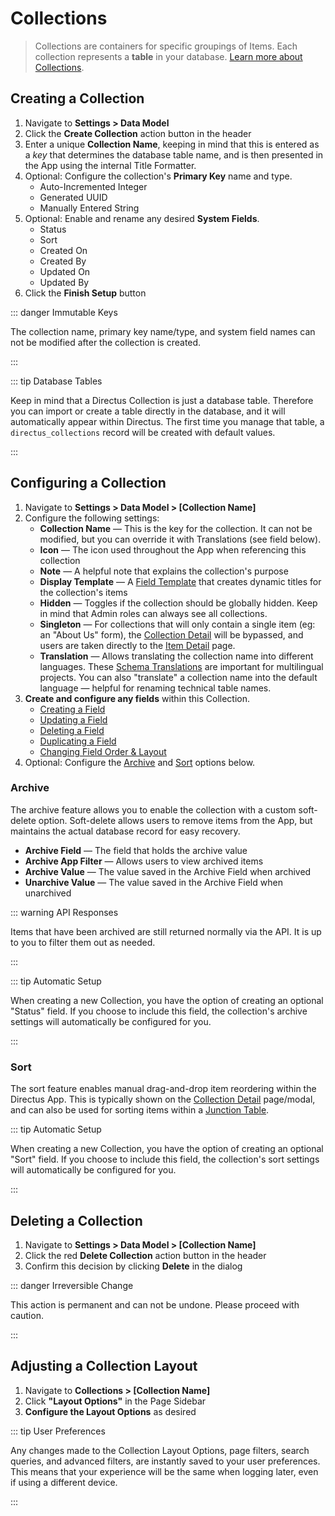 # Collections

> Collections are containers for specific groupings of Items. Each collection represents a **table** in your database.
> [Learn more about Collections](/concepts/collections/).

## Creating a Collection

1. Navigate to **Settings > Data Model**
2. Click the **Create Collection** action button in the header
3. Enter a unique **Collection Name**, keeping in mind that this is entered as a _key_ that determines the database
   table name, and is then presented in the App using the internal Title Formatter.
4. Optional: Configure the collection's **Primary Key** name and type.
   - Auto-Incremented Integer
   - Generated UUID
   - Manually Entered String
5. Optional: Enable and rename any desired **System Fields**.
   - Status
   - Sort
   - Created On
   - Created By
   - Updated On
   - Updated By
6. Click the **Finish Setup** button

::: danger Immutable Keys

The collection name, primary key name/type, and system field names can not be modified after the collection is created.

:::

::: tip Database Tables

Keep in mind that a Directus Collection is just a database table. Therefore you can import or create a table directly in
the database, and it will automatically appear within Directus. The first time you manage that table, a
`directus_collections` record will be created with default values.

:::

## Configuring a Collection

1. Navigate to **Settings > Data Model > [Collection Name]**
2. Configure the following settings:
   - **Collection Name** — This is the key for the collection. It can not be modified, but you can override it with
     Translations (see field below).
   - **Icon** — The icon used throughout the App when referencing this collection
   - **Note** — A helpful note that explains the collection's purpose
   - **Display Template** — A [Field Template](#) that creates dynamic titles for the collection's items
   - **Hidden** — Toggles if the collection should be globally hidden. Keep in mind that Admin roles can always see all
     collections.
   - **Singleton** — For collections that will only contain a single item (eg: an "About Us" form), the
     [Collection Detail](/concepts/application/#collection-detail) will be bypassed, and users are taken directly to the
     [Item Detail](/concepts/application/#item-detail) page.
   - **Translation** — Allows translating the collection name into different languages. These
     [Schema Translations](/concepts/translations/#schema-translations) are important for multilingual projects. You can
     also "translate" a collection name into the default language — helpful for renaming technical table names.
3. **Create and configure any fields** within this Collection.
   - [Creating a Field](/guides/fields/#creating-a-field)
   - [Updating a Field](/guides/fields/#updating-a-field)
   - [Deleting a Field](/guides/fields/#deleting-a-field)
   - [Duplicating a Field](/guides/fields/#duplicating-a-field)
   - [Changing Field Order & Layout](/guides/fields/#adjusting-field-layout)
4. Optional: Configure the [Archive](#archive) and [Sort](#sort) options below.

### Archive

The archive feature allows you to enable the collection with a custom soft-delete option. Soft-delete allows users to
remove items from the App, but maintains the actual database record for easy recovery.

- **Archive Field** — The field that holds the archive value
- **Archive App Filter** — Allows users to view archived items
- **Archive Value** — The value saved in the Archive Field when archived
- **Unarchive Value** — The value saved in the Archive Field when unarchived

::: warning API Responses

Items that have been archived are still returned normally via the API. It is up to you to filter them out as needed.

:::

::: tip Automatic Setup

When creating a new Collection, you have the option of creating an optional "Status" field. If you choose to include
this field, the collection's archive settings will automatically be configured for you.

:::

### Sort

The sort feature enables manual drag-and-drop item reordering within the Directus App. This is typically shown on the
[Collection Detail](/concepts/application/#collection-detail) page/modal, and can also be used for sorting items within
a [Junction Table](/concepts/relationships/#many-to-many-m2m).

::: tip Automatic Setup

When creating a new Collection, you have the option of creating an optional "Sort" field. If you choose to include this
field, the collection's sort settings will automatically be configured for you.

:::

## Deleting a Collection

1. Navigate to **Settings > Data Model > [Collection Name]**
2. Click the red **Delete Collection** action button in the header
3. Confirm this decision by clicking **Delete** in the dialog

::: danger Irreversible Change

This action is permanent and can not be undone. Please proceed with caution.

:::

## Adjusting a Collection Layout

1. Navigate to **Collections > [Collection Name]**
2. Click **"Layout Options"** in the Page Sidebar
3. **Configure the Layout Options** as desired

::: tip User Preferences

Any changes made to the Collection Layout Options, page filters, search queries, and advanced filters, are instantly
saved to your user preferences. This means that your experience will be the same when logging later, even if using a
different device.

:::
